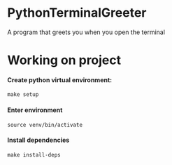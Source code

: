 # PythonTerminalGreeter
A program that greets you when you open the terminal

# Working on project

#### Create python virtual environment:

```
make setup
```

#### Enter environment

```
source venv/bin/activate
```

#### Install dependencies

```
make install-deps
```


